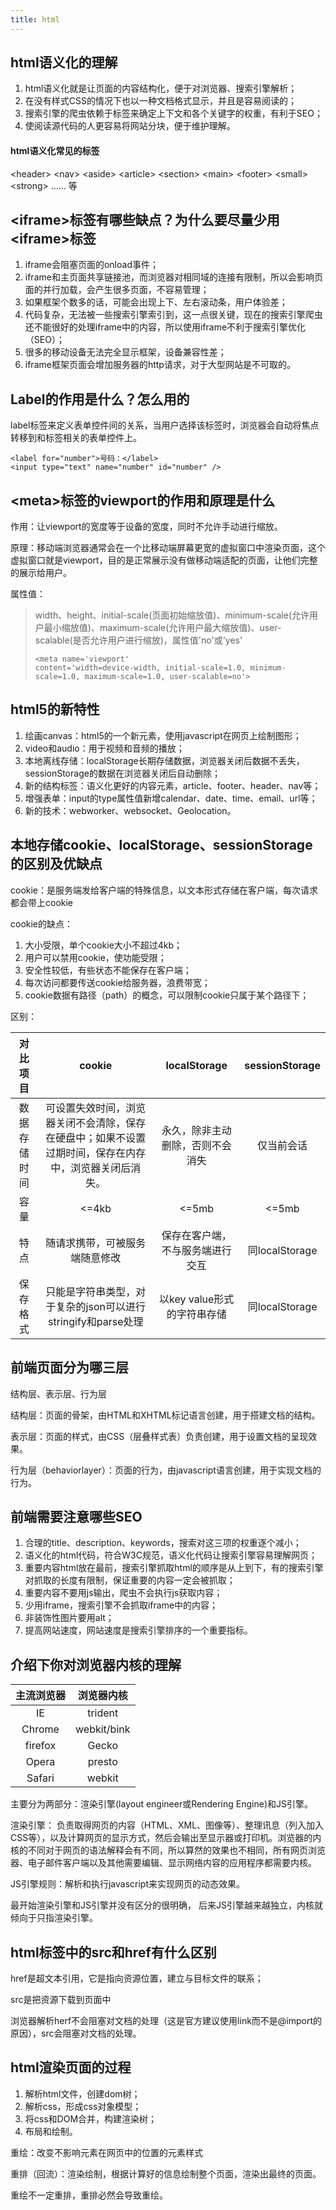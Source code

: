 ```yaml
---
title: html
---
```


html语义化的理解
---
1. html语义化就是让页面的内容结构化，便于对浏览器、搜索引擎解析；
2. 在没有样式CSS的情况下也以一种文档格式显示，并且是容易阅读的；
3. 搜索引擎的爬虫依赖于标签来确定上下文和各个关键字的权重，有利于SEO；
4. 使阅读源代码的人更容易将网站分块，便于维护理解。
#### html语义化常见的标签
\<header\> \<nav\> \<aside\> \<article\> \<section\> \<main\> \<footer\> \<small\> \<strong\> …… 等

\<iframe\>标签有哪些缺点？为什么要尽量少用\<iframe\>标签
---
1. iframe会阻塞页面的onload事件；
2. iframe和主页面共享链接池，而浏览器对相同域的连接有限制，所以会影响页面的并行加载，会产生很多页面，不容易管理；
3. 如果框架个数多的话，可能会出现上下、左右滚动条，用户体验差；
4. 代码复杂，无法被一些搜索引擎索引到，这一点很关键，现在的搜索引擎爬虫还不能很好的处理iframe中的内容，所以使用iframe不利于搜索引擎优化（SEO）；
5. 很多的移动设备无法完全显示框架，设备兼容性差；
6. iframe框架页面会增加服务器的http请求，对于大型网站是不可取的。

Label的作用是什么？怎么用的
---
label标签来定义表单控件间的关系，当用户选择该标签时，浏览器会自动将焦点转移到和标签相关的表单控件上。
```
<label for="number">号码：</label>
<input type="text" name="number" id="number" />
```

\<meta\>标签的viewport的作用和原理是什么
---
作用：让viewport的宽度等于设备的宽度，同时不允许手动进行缩放。

原理：移动端浏览器通常会在一个比移动端屏幕更宽的虚拟窗口中渲染页面，这个虚拟窗口就是viewport，目的是正常展示没有做移动端适配的页面，让他们完整的展示给用户。

属性值：
> width、height、initial-scale(页面初始缩放值)、minimum-scale(允许用户最小缩放值)、maximum-scale(允许用户最大缩放值)、user-scalable(是否允许用户进行缩放)，属性值'no'或'yes'
>
>```
><meta name='viewport' 
>content='width=device-width, initial-scale=1.0, minimum-scale=1.0, maximum-scale=1.0, user-scalable=no'>
>```

html5的新特性
---
1. 绘画canvas：html5的一个新元素，使用javascript在网页上绘制图形；
2. video和audio：用于视频和音频的播放；
3. 本地离线存储：localStorage长期存储数据，浏览器关闭后数据不丢失，sessionStorage的数据在浏览器关闭后自动删除；
4. 新的结构标签：语义化更好的内容元素，article、footer、header、nav等；
5. 增强表单：input的type属性值新增calendar、date、time、email、url等；
6. 新的技术：webworker、websocket、Geolocation。

本地存储cookie、localStorage、sessionStorage的区别及优缺点
---
cookie：是服务端发给客户端的特殊信息，以文本形式存储在客户端，每次请求都会带上cookie

cookie的缺点：
1. 大小受限，单个cookie大小不超过4kb；
2. 用户可以禁用cookie，使功能受限；
3. 安全性较低，有些状态不能保存在客户端；
4. 每次访问都要传送cookie给服务器，浪费带宽；
5. cookie数据有路径（path）的概念，可以限制cookie只属于某个路径下；

区别：

对比项目|cookie|localStorage|sessionStorage|
:-:|:-:|:-:|:-:|
数据存储时间|可设置失效时间，浏览器关闭不会清除，保存在硬盘中；如果不设置过期时间，保存在内存中，浏览器关闭后消失。|永久，除非主动删除，否则不会消失|仅当前会话|
容量|<=4kb|<=5mb|<=5mb|
特点|随请求携带，可被服务端随意修改|保存在客户端，不与服务端进行交互|同localStorage|
保存格式|只能是字符串类型，对于复杂的json可以进行stringify和parse处理|以key value形式的字符串存储|同localStorage|

前端页面分为哪三层
---
结构层、表示层、行为层

结构层：页面的骨架，由HTML和XHTML标记语言创建，用于搭建文档的结构。

表示层：页面的样式，由CSS（层叠样式表）负责创建，用于设置文档的呈现效果。

行为层（behaviorlayer）：页面的行为，由javascript语言创建，用于实现文档的行为。

前端需要注意哪些SEO
---
1. 合理的title、description、keywords，搜索对这三项的权重逐个减小；
2. 语义化的html代码，符合W3C规范，语义化代码让搜索引擎容易理解网页；
3. 重要内容html放在最前，搜索引擎抓取html的顺序是从上到下，有的搜索引擎对抓取的长度有限制，保证重要的内容一定会被抓取；
4. 重要内容不要用js输出，爬虫不会执行js获取内容；
5. 少用iframe，搜索引擎不会抓取iframe中的内容；
6. 非装饰性图片要用alt；
7. 提高网站速度，网站速度是搜索引擎排序的一个重要指标。

介绍下你对浏览器内核的理解
---

主流浏览器|浏览器内核
:-:|:-:|
IE|trident|
Chrome|webkit/bink|
firefox|Gecko|
Opera|presto|
Safari|webkit|
主要分为两部分：渲染引擎(layout engineer或Rendering Engine)和JS引擎。

渲染引擎： 负责取得网页的内容（HTML、XML、图像等）、整理讯息（列入加入CSS等），以及计算网页的显示方式，然后会输出至显示器或打印机。浏览器的内核的不同对于网页的语法解释会有不同，所以算然的效果也不相同，所有网页浏览器、电子邮件客户端以及其他需要编辑、显示网络内容的应用程序都需要内核。

JS引擎规则：解析和执行javascript来实现网页的动态效果。

最开始渲染引擎和JS引擎并没有区分的很明确， 后来JS引擎越来越独立，内核就倾向于只指渲染引擎。

html标签中的src和href有什么区别
---
href是超文本引用，它是指向资源位置，建立与目标文件的联系；

src是把资源下载到页面中

浏览器解析herf不会阻塞对文档的处理（这是官方建议使用link而不是@import的原因），src会阻塞对文档的处理。

html渲染页面的过程
---
1. 解析html文件，创建dom树；
2. 解析css，形成css对象模型；
3. 将css和DOM合并，构建渲染树；
4. 布局和绘制。

重绘：改变不影响元素在网页中的位置的元素样式

重排（回流）：渲染绘制，根据计算好的信息绘制整个页面，渲染出最终的页面。

重绘不一定重排，重排必然会导致重绘。

